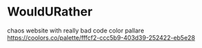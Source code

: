 # WouldURather
chaos website with really bad code
color pallare
https://coolors.co/palette/fffcf2-ccc5b9-403d39-252422-eb5e28
